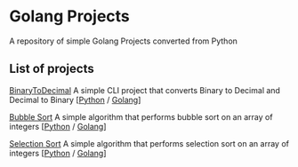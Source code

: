 # Golang Projects
A repository of simple Golang Projects converted from Python

## List of projects

[BinaryToDecimal](Python/binarytodecimal/README.md)
A simple CLI project that converts Binary to Decimal and Decimal to Binary [[Python](Python/binarytodecimal/binarytodecimal.py) / [Golang](Golang/binarytodecimal.go)]

[Bubble Sort](Python/bubblesort/README.md)
A simple algorithm that performs bubble sort on an array of integers [[Python](Python/bubblesort/bubblesort.py) / [Golang](Golang/bubblesort.go)]

[Selection Sort](Python/selectionsort/README.md)
A simple algorithm that performs selection sort on an array of integers [[Python](Python/selectionsort/selectionsort.py) / [Golang](Golang/selectionsort.go)]



